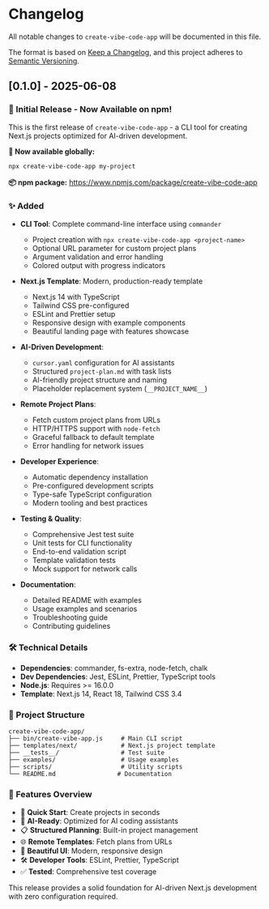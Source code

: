 # Changelog

All notable changes to `create-vibe-code-app` will be documented in this file.

The format is based on [Keep a Changelog](https://keepachangelog.com/en/1.0.0/),
and this project adheres to [Semantic Versioning](https://semver.org/spec/v2.0.0.html).

## [0.1.0] - 2025-06-08

### 🎉 Initial Release - Now Available on npm!

This is the first release of `create-vibe-code-app` - a CLI tool for creating Next.js projects optimized for AI-driven development.

**🚀 Now available globally:**
```bash
npx create-vibe-code-app my-project
```

**📦 npm package:** https://www.npmjs.com/package/create-vibe-code-app

### ✨ Added
- **CLI Tool**: Complete command-line interface using `commander`
  - Project creation with `npx create-vibe-code-app <project-name>`
  - Optional URL parameter for custom project plans
  - Argument validation and error handling
  - Colored output with progress indicators

- **Next.js Template**: Modern, production-ready template
  - Next.js 14 with TypeScript
  - Tailwind CSS pre-configured
  - ESLint and Prettier setup
  - Responsive design with example components
  - Beautiful landing page with features showcase

- **AI-Driven Development**: 
  - `cursor.yaml` configuration for AI assistants
  - Structured `project-plan.md` with task lists
  - AI-friendly project structure and naming
  - Placeholder replacement system (`__PROJECT_NAME__`)

- **Remote Project Plans**:
  - Fetch custom project plans from URLs
  - HTTP/HTTPS support with `node-fetch`
  - Graceful fallback to default template
  - Error handling for network issues

- **Developer Experience**:
  - Automatic dependency installation
  - Pre-configured development scripts
  - Type-safe TypeScript configuration
  - Modern tooling and best practices

- **Testing & Quality**:
  - Comprehensive Jest test suite
  - Unit tests for CLI functionality
  - End-to-end validation script
  - Template validation tests
  - Mock support for network calls

- **Documentation**:
  - Detailed README with examples
  - Usage examples and scenarios
  - Troubleshooting guide
  - Contributing guidelines

### 🛠️ Technical Details
- **Dependencies**: commander, fs-extra, node-fetch, chalk
- **Dev Dependencies**: Jest, ESLint, Prettier, TypeScript tools
- **Node.js**: Requires >= 16.0.0
- **Template**: Next.js 14, React 18, Tailwind CSS 3.4

### 📁 Project Structure
```
create-vibe-code-app/
├── bin/create-vibe-app.js     # Main CLI script
├── templates/next/            # Next.js project template
├── __tests__/                 # Test suite
├── examples/                  # Usage examples
├── scripts/                   # Utility scripts
└── README.md                 # Documentation
```

### 🎯 Features Overview
- 🚀 **Quick Start**: Create projects in seconds
- 🤖 **AI-Ready**: Optimized for AI coding assistants
- 📋 **Structured Planning**: Built-in project management
- 🌐 **Remote Templates**: Fetch plans from URLs
- 💅 **Beautiful UI**: Modern, responsive design
- 🛠️ **Developer Tools**: ESLint, Prettier, TypeScript
- ✅ **Tested**: Comprehensive test coverage

This release provides a solid foundation for AI-driven Next.js development with zero configuration required. 